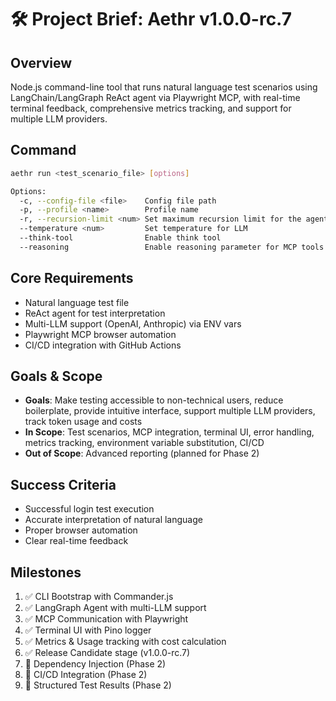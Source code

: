 # 🛠️ Project Brief: Aethr v1.0.0-rc.7

## Overview

Node.js command-line tool that runs natural language test scenarios using LangChain/LangGraph ReAct agent via Playwright MCP, with real-time terminal feedback, comprehensive metrics tracking, and support for multiple LLM providers.

## Command

```bash
aethr run <test_scenario_file> [options]

Options:
  -c, --config-file <file>    Config file path
  -p, --profile <name>        Profile name
  -r, --recursion-limit <num> Set maximum recursion limit for the agent
  --temperature <num>         Set temperature for LLM
  --think-tool                Enable think tool
  --reasoning                 Enable reasoning parameter for MCP tools
```

## Core Requirements

- Natural language test file
- ReAct agent for test interpretation
- Multi-LLM support (OpenAI, Anthropic) via ENV vars
- Playwright MCP browser automation
- CI/CD integration with GitHub Actions

## Goals & Scope

- **Goals**: Make testing accessible to non-technical users, reduce boilerplate, provide intuitive interface, support multiple LLM providers, track token usage and costs
- **In Scope**: Test scenarios, MCP integration, terminal UI, error handling, metrics tracking, environment variable substitution, CI/CD
- **Out of Scope**: Advanced reporting (planned for Phase 2)

## Success Criteria

- Successful login test execution
- Accurate interpretation of natural language
- Proper browser automation
- Clear real-time feedback

## Milestones

1. ✅ CLI Bootstrap with Commander.js
2. ✅ LangGraph Agent with multi-LLM support
3. ✅ MCP Communication with Playwright
4. ✅ Terminal UI with Pino logger
5. ✅ Metrics & Usage tracking with cost calculation
6. ✅ Release Candidate stage (v1.0.0-rc.7)
7. 🔄 Dependency Injection (Phase 2)
8. 🔄 CI/CD Integration (Phase 2)
9. 🔄 Structured Test Results (Phase 2)
